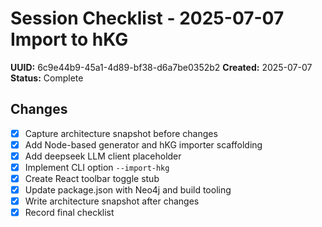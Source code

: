 # Session Checklist - 2025-07-07 Import to hKG

**UUID:** 6c9e44b9-45a1-4d89-bf38-d6a7be0352b2
**Created:** 2025-07-07
**Status:** Complete

## Changes
- [x] Capture architecture snapshot before changes
- [x] Add Node-based generator and hKG importer scaffolding
- [x] Add deepseek LLM client placeholder
- [x] Implement CLI option `--import-hkg`
- [x] Create React toolbar toggle stub
- [x] Update package.json with Neo4j and build tooling
- [x] Write architecture snapshot after changes
- [x] Record final checklist
